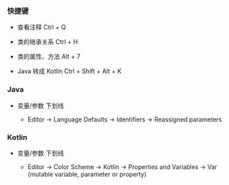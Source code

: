 ### 快捷键

* 查看注释 Ctrl + Q

* 类的继承关系 Ctrl + H

* 类的属性、方法 Alt + 7

* Java 转成 Kotlin Ctrl + Shift + Alt + K


### Java

* 变量/参数 下划线

    * Editor -> Language Defaults -> Identifiers -> Reassigned parameters

### Kotlin

* 变量/参数 下划线

    * Editor -> Color Scheme -> Kotlin -> Properties and Variables -> Var (mutable variable, parameter or property)